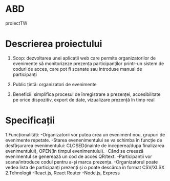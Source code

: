 # ABD
proiectTW

# Descrierea proiectului
1. Scop: dezvoltarea unei aplicații web care permite organizatorilor de evenimente să monitorizeze prezența participanților printr-un sistem de coduri de acces, care pot fi scanate sau introduse manual de participanți

2. Public țintă: organizatori de evenimente

3. Beneficii: simplifica procesul de înregistrare a prezenței, accesibilitate pe orice dispozitiv, export de date, vizualizare prezență în timp real

# Specificații
1.Funcționalități: 
    -Organizatorii vor putea crea un eveniment nou, grupuri de evenimente repetate.
    -Starea evenenimentului se va schimba în funcție de desfășurarea evenimentului: CLOSED(inainte de inceperea/dupa finalizarea evenimentului), OPEN(în timpul evenimentului).
    -Când se creează evenimentul se generează un cod de acces QR/text.
    -Participanții vor scana/introduce codul pentru a-și marca prezența.
    -Organizatorul poate vedea lista de participanți prezenți și o poate descărca în format CSV/XLSX
2.Tehnologii
    -React.js, React Router
    -Node.js, Express
    

